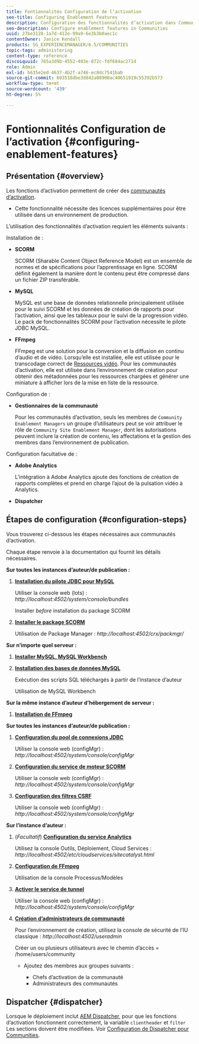 ```yaml
---
title: Fontionnalités Configuration de l’activation
seo-title: Configuring Enablement Features
description: Configuration des fonctionnalités d’activation dans Communities
seo-description: Configure enablement features in Communities
uuid: 27be3128-1a7d-412e-99a9-6e3b3b0aec1c
contentOwner: Janice Kendall
products: SG_EXPERIENCEMANAGER/6.5/COMMUNITIES
topic-tags: administering
content-type: reference
discoiquuid: 765a3d9b-4552-403e-872c-fdf684ac271d
role: Admin
exl-id: b635e2ed-4637-4b2f-a746-ec8dc7541bab
source-git-commit: 603518dbe3d842a08900ac40651919c55392b573
workflow-type: tm+mt
source-wordcount: '439'
ht-degree: 5%

---
```


# Fontionnalités Configuration de l’activation {#configuring-enablement-features}

## Présentation {#overview}

Les fonctions d’activation permettent de créer des [communautés d’activation](overview.md#enablement-community).

* Cette fonctionnalité nécessite des licences supplémentaires pour être utilisée dans un environnement de production.

L’utilisation des fonctionnalités d’activation requiert les éléments suivants :

Installation de :

* **SCORM**

   SCORM (Sharable Content Object Reference Model) est un ensemble de normes et de spécifications pour l’apprentissage en ligne. SCORM définit également la manière dont le contenu peut être compressé dans un fichier ZIP transférable.

* **MySQL**

   MySQL est une base de données relationnelle principalement utilisée pour le suivi SCORM et les données de création de rapports pour l’activation, ainsi que les tableaux pour le suivi de la progression vidéo. Le pack de fonctionnalités SCORM pour l’activation nécessite le pilote JDBC MySQL.

* **FFmpeg**

   FFmpeg est une solution pour la conversion et la diffusion en continu d’audio et de vidéo. Lorsqu’elle est installée, elle est utilisée pour le transcodage correct de [Ressources vidéo](../../help/sites-authoring/default-components-foundation.md#video). Pour les communautés d’activation, elle est utilisée dans l’environnement de création pour obtenir des métadonnées pour les ressources chargées et générer une miniature à afficher lors de la mise en liste de la ressource.

Configuration de :

* **Gestionnaires de la communauté**

   Pour les communautés d’activation, seuls les membres de `Community Enablement Managers` un groupe d’utilisateurs peut se voir attribuer le rôle de `Community Site Enablement Manager`, dont les autorisations peuvent inclure la création de contenu, les affectations et la gestion des membres dans l’environnement de publication.

Configuration facultative de :

* **Adobe Analytics**

   L’intégration à Adobe Analytics ajoute des fonctions de création de rapports complètes et prend en charge l’ajout de la pulsation vidéo à Analytics.

* **Dispatcher**

## Étapes de configuration {#configuration-steps}

Vous trouverez ci-dessous les étapes nécessaires aux communautés d’activation.

Chaque étape renvoie à la documentation qui fournit les détails nécessaires.

**Sur toutes les instances d’auteur/de publication :**

1. **[Installation du pilote JDBC pour MySQL](deploy-communities.md#jdbc-driver-for-mysql)**

   Utiliser la console web (lots) : *http://localhost:4502/system/console/bundles*

   Installer *before* installation du package SCORM

1. **[Installer le package SCORM](deploy-communities.md#scorm-package)**


   Utilisation de Package Manager : *http://localhost:4502/crx/packmgr/*

**Sur n’importe quel serveur :**

1. **[Installer MySQL, MySQL Workbench](mysql.md)**

1. **[Installation des bases de données MySQL](mysql.md#database-setup)**

   Exécution des scripts SQL téléchargés à partir de l’instance d’auteur

   Utilisation de MySQL Workbench

**Sur la même instance d’auteur d’hébergement de serveur :**

1. **[Installation de FFmpeg](ffmpeg.md)**

**Sur toutes les instances d’auteur/de publication :**

1. **[Configuration du pool de connexions JDBC](mysql.md#configure-jdbc-connections)**

   Utiliser la console web (configMgr) : *http://localhost:4502/system/console/configMgr*

1. **[Configuration du service de moteur SCORM](mysql.md#aem-communities-scormengine-service)**

   Utiliser la console web (configMgr) : *http://localhost:4502/system/console/configMgr*

1. **[Configuration des filtres CSRF](mysql.md#adobe-granite-csrf-filter)**

   Utiliser la console web (configMgr) : *http://localhost:4502/system/console/configMgr*

**Sur l’instance d’auteur :**

1. (*Facultatif*) **[Configuration du service Analytics](analytics.md)**

   Utilisez la console Outils, Déploiement, Cloud Services : *http://localhost:4502/etc/cloudservices/sitecatalyst.html*

1. **[Configuration de FFmpeg](ffmpeg.md#configure-ffmpeg-transcoding-service)**

   Utilisation de la console Processus/Modèles

1. **[Activer le service de tunnel](deploy-communities.md#tunnel-service-on-author)**

   Utiliser la console web (configMgr) : *http://localhost:4502/system/console/configMgr*

1. **[Création d’administrateurs de communauté](users.md#creating-community-members)**

   Pour l’environnement de création, utilisez la console de sécurité de l’IU classique : *http://localhost:4502/useradmin*

   Créer un ou plusieurs utilisateurs avec le chemin d’accès = /home/users/community

   * Ajoutez des membres aux groupes suivants :

      * Chefs d’activation de la communauté
      * Administrateurs des communautés

## Dispatcher {#dispatcher}

Lorsque le déploiement inclut [AEM Dispatcher](https://helpx.adobe.com/fr/experience-manager/dispatcher/using/dispatcher.html), pour que les fonctions d’activation fonctionnent correctement, la variable `clientheader` et `filter` Les sections doivent être modifiées. Voir [Configuration de Dispatcher pour Communities](dispatcher.md#enablement).
